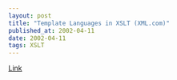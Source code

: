 ```yaml
---
layout: post
title: "Template Languages in XSLT (XML.com)"
published_at: 2002-04-11
date: 2002-04-11
tags: XSLT
---
```


[Link](http://www.xml.com/pub/a/2002/03/27/templatexslt.html)  